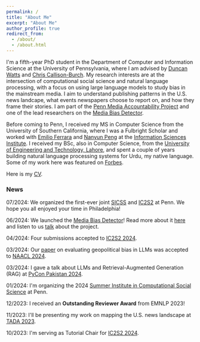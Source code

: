 ```yaml
---
permalink: /
title: "About Me"
excerpt: "About Me"
author_profile: true
redirect_from: 
  - /about/
  - /about.html
---
```


I'm a fifth-year PhD student in the Department of Computer and Information Science at the University of Pennsylvania, where I am advised by [Duncan Watts](https://duncanjwatts.com/) and [Chris Callison-Burch](https://www.cis.upenn.edu/~ccb/). My research interests are at the intersection of computational social science and natural language processing, with a focus on using large language models to study bias in the mainstream media. I aim to understand publishing patterns in the U.S. news landcape, what events newspapers choose to report on, and how they frame their stories. I am part of the [Penn Media Accountability Project](https://css.seas.upenn.edu/project/penn-map/) and one of the lead researchers on the [Media Bias Detector](https://mediabiasdetector.seas.upenn.edu/).

Before coming to Penn, I received my MS in Computer Science from the University of Southern California, where I was a Fulbright Scholar and worked with [Emilio Ferrara](http://www.emilio.ferrara.name/) and [Nanyun Peng](https://vnpeng.net/) at the [Information Sciences Institute](https://isi.edu/). I received my BSc, also in Computer Science, from the [University of Engineering and Technology, Lahore](https://uet.edu.pk/), and spent a couple of years building natural language processing systems for Urdu, my native language. Some of my work here was featured on [Forbes](https://www.forbes.com/sites/mariyayao/2017/04/10/why-we-need-to-democratize-ai-machine-learning-education/).

Here is my [CV](https://www.dropbox.com/s/udwil81sw1gf669/CV_Samar_Haider.pdf?raw=1).

### News

07/2024: We organized the first-ever joint [SICSS](https://sicss.io/2024/penn/) and [IC2S2](https://ic2s2-2024.org/) at Penn. We hope you all enjoyed your time in Philadelphia!

06/2024: We launched the [Media Bias Detector](https://mediabiasdetector.seas.upenn.edu/)! Read more about it [here](https://penntoday.upenn.edu/news/conversation-duncan-watts-and-csslab) and listen to us [talk](https://www.youtube.com/watch?v=9kybWo-2cSs) about the project.

04/2024: Four submissions accepted to [IC2S2 2024](https://ic2s2-2024.org/). 

03/2024: Our [paper](https://arxiv.org/abs/2305.14610) on evaluating geopolitical bias in LLMs was accepted to [NAACL 2024](https://2024.naacl.org/).

03/2024: I gave a talk about LLMs and Retrieval-Augmented Generation (RAG) at [PyCon Pakistan 2024](https://pycon.pk/).

01/2024: I'm organizing the 2024 [Summer Institute in Computational Social Science](https://sicss.io/2024/penn/) at Penn.

12/2023: I received an **Outstanding Reviewer Award** from EMNLP 2023!

11/2023: I'll be presenting my work on mapping the U.S. news landscape at [TADA 2023](https://tada2023.org/).

10/2023: I'm serving as Tutorial Chair for [IC2S2 2024](https://ic2s2-2024.org/). 
